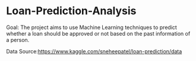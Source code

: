 # Loan-Prediction-Analysis
Goal: The project aims to use Machine Learning techniques to predict whether a loan should be approved or not based on the past information of a person.

Data Source:https://www.kaggle.com/sneheepatel/loan-prediction/data
